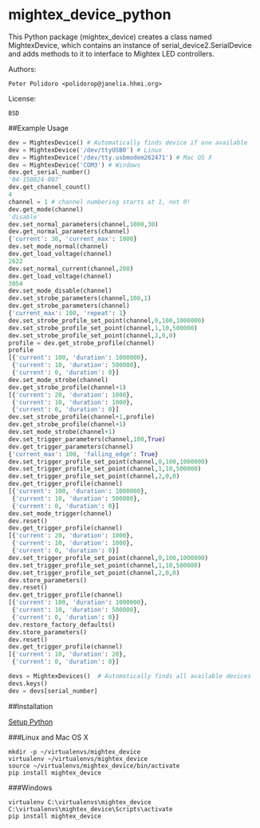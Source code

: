 mightex_device_python
=====================

This Python package (mightex\_device) creates a class named MightexDevice,
which contains an instance of serial\_device2.SerialDevice and adds
methods to it to interface to Mightex LED controllers.

Authors:

    Peter Polidoro <polidorop@janelia.hhmi.org>

License:

    BSD

##Example Usage

```python
dev = MightexDevice() # Automatically finds device if one available
dev = MightexDevice('/dev/ttyUSB0') # Linux
dev = MightexDevice('/dev/tty.usbmodem262471') # Mac OS X
dev = MightexDevice('COM3') # Windows
dev.get_serial_number()
'04-150824-007'
dev.get_channel_count()
4
channel = 1 # channel numbering starts at 1, not 0!
dev.get_mode(channel)
'disable'
dev.set_normal_parameters(channel,1000,30)
dev.get_normal_parameters(channel)
{'current': 30, 'current_max': 1000}
dev.set_mode_normal(channel)
dev.get_load_voltage(channel)
2622
dev.set_normal_current(channel,200)
dev.get_load_voltage(channel)
3054
dev.set_mode_disable(channel)
dev.set_strobe_parameters(channel,100,1)
dev.get_strobe_parameters(channel)
{'current_max': 100, 'repeat': 1}
dev.set_strobe_profile_set_point(channel,0,100,1000000)
dev.set_strobe_profile_set_point(channel,1,10,500000)
dev.set_strobe_profile_set_point(channel,2,0,0)
profile = dev.get_strobe_profile(channel)
profile
[{'current': 100, 'duration': 1000000},
 {'current': 10, 'duration': 500000},
 {'current': 0, 'duration': 0}]
dev.set_mode_strobe(channel)
dev.get_strobe_profile(channel+1)
[{'current': 20, 'duration': 1000},
 {'current': 10, 'duration': 1000},
 {'current': 0, 'duration': 0}]
dev.set_strobe_profile(channel+1,profile)
dev.get_strobe_profile(channel+1)
dev.set_mode_strobe(channel+1)
dev.set_trigger_parameters(channel,100,True)
dev.get_trigger_parameters(channel)
{'current_max': 100, 'falling_edge': True}
dev.set_trigger_profile_set_point(channel,0,100,1000000)
dev.set_trigger_profile_set_point(channel,1,10,500000)
dev.set_trigger_profile_set_point(channel,2,0,0)
dev.get_trigger_profile(channel)
[{'current': 100, 'duration': 1000000},
 {'current': 10, 'duration': 500000},
 {'current': 0, 'duration': 0}]
dev.set_mode_trigger(channel)
dev.reset()
dev.get_trigger_profile(channel)
[{'current': 20, 'duration': 1000},
 {'current': 10, 'duration': 1000},
 {'current': 0, 'duration': 0}]
dev.set_trigger_profile_set_point(channel,0,100,1000000)
dev.set_trigger_profile_set_point(channel,1,10,500000)
dev.set_trigger_profile_set_point(channel,2,0,0)
dev.store_parameters()
dev.reset()
dev.get_trigger_profile(channel)
[{'current': 100, 'duration': 1000000},
 {'current': 10, 'duration': 500000},
 {'current': 0, 'duration': 0}]
dev.restore_factory_defaults()
dev.store_parameters()
dev.reset()
dev.get_trigger_profile(channel)
[{'current': 10, 'duration': 20},
 {'current': 0, 'duration': 0}]
```

```python
devs = MightexDevices()  # Automatically finds all available devices
devs.keys()
dev = devs[serial_number]
```

##Installation

[Setup Python](https://github.com/janelia-pypi/python_setup)

###Linux and Mac OS X

```shell
mkdir -p ~/virtualenvs/mightex_device
virtualenv ~/virtualenvs/mightex_device
source ~/virtualenvs/mightex_device/bin/activate
pip install mightex_device
```

###Windows

```shell
virtualenv C:\virtualenvs\mightex_device
C:\virtualenvs\mightex_device\Scripts\activate
pip install mightex_device
```
